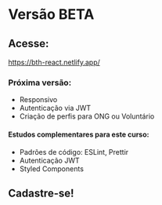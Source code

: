 # Versão BETA

## Acesse:
https://bth-react.netlify.app/

### Próxima versão:
- Responsivo
- Autenticação via JWT
- Criação de perfis para ONG ou Voluntário

#### Estudos complementares para este curso:
- Padrões de código: ESLint, Prettir
- Autenticação JWT
- Styled Components

## Cadastre-se!